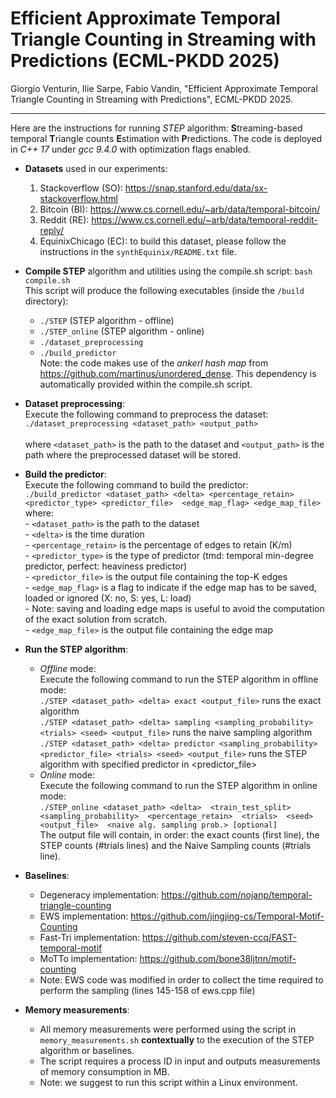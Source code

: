 # Efficient Approximate Temporal Triangle Counting in Streaming with Predictions (ECML-PKDD 2025)

Giorgio Venturin, Ilie Sarpe, Fabio Vandin, "Efficient Approximate Temporal Triangle Counting in Streaming with Predictions", ECML-PKDD 2025.

---

Here are the instructions for running *STEP* algorithm: **S**treaming-based temporal **T**riangle counts **E**stimation with **P**redictions. The code is deployed in *C++ 17* under *gcc 9.4.0* with optimization flags enabled.    

- **Datasets** used in our experiments: <br />
  1. Stackoverflow (SO): https://snap.stanford.edu/data/sx-stackoverflow.html <br />
  2. Bitcoin (BI): https://www.cs.cornell.edu/~arb/data/temporal-bitcoin/ <br />
  3. Reddit (RE): https://www.cs.cornell.edu/~arb/data/temporal-reddit-reply/ <br />
  4. EquinixChicago (EC): to build this dataset, please follow the instructions in the `synthEquinix/README.txt` file. <br />

- **Compile STEP** algorithm and utilities using the compile.sh script: `bash compile.sh` <br />
  This script will produce the following executables (inside the `/build` directory):
    - `./STEP` (STEP algorithm - offline)
    - `./STEP_online` (STEP algorithm - online)
    - `./dataset_preprocessing`
    - `./build_predictor` </br>
  Note: the code makes use of the *ankerl hash map* from https://github.com/martinus/unordered_dense. 
  This dependency is automatically provided within the compile.sh script. </br>

- **Dataset preprocessing**: <br />
  Execute the following command to preprocess the dataset: <br />
     `./dataset_preprocessing <dataset_path> <output_path>` <br /> <br />
  where `<dataset_path>` is the path to the dataset and `<output_path>` is the path where the preprocessed dataset will be stored.

- **Build the predictor**: <br />
    Execute the following command to build the predictor: <br />
         `./build_predictor <dataset_path>
                            <delta>
                            <percentage_retain>
                            <predictor_type>
                            <predictor_file> 
                            <edge_map_flag>
                            <edge_map_file>` <br />
      where: <br />
        - `<dataset_path>` is the path to the dataset <br />
        - `<delta>` is the time duration <br />
        - `<percentage_retain>` is the percentage of edges to retain (K/m) <br />
        - `<predictor_type>` is the type of predictor (tmd: temporal min-degree predictor, perfect: heaviness predictor) <br />
        - `<predictor_file>` is the output file containing the top-K edges <br />
        - `<edge_map_flag>` is a flag to indicate if the edge map has to be saved, loaded or ignored (X: no, S: yes, L: load) <br />
           - Note: saving and loading edge maps is useful to avoid the computation of the exact solution from scratch. <br />
        - `<edge_map_file>` is the output file containing the edge map <br />

- **Run the STEP algorithm**: <br />
    - _Offline_ mode: <br />
      Execute the following command to run the STEP algorithm in offline mode: <br />
        `./STEP <dataset_path> <delta> exact <output_file>` runs the exact algorithm <br />
        `./STEP <dataset_path> <delta> sampling <sampling_probability> <trials> <seed> <output_file>` runs the naive sampling algorithm <br />
        `./STEP <dataset_path> <delta> predictor <sampling_probability> <predictor_file> <trials> <seed> <output_file>` runs the STEP algorithm with specified predictor in <predictor_file> <br />
    - _Online_ mode: <br />
      Execute the following command to run the STEP algorithm in online mode: <br />
        `./STEP_online <dataset_path>
                       <delta> 
                       <train_test_split> 
                       <sampling_probability> 
                       <percentage_retain> 
                       <trials> 
                       <seed> 
                       <output_file> 
                       <naive alg. sampling prob.> [optional]` <br />
      The output file will contain, in order: the exact counts (first line), the STEP counts (#trials lines) and the Naive Sampling counts (#trials line). <br />
    
- **Baselines**: <br />
    - Degeneracy implementation: https://github.com/nojanp/temporal-triangle-counting
    - EWS implementation: https://github.com/jingjing-cs/Temporal-Motif-Counting
    - Fast-Tri implementation: https://github.com/steven-ccq/FAST-temporal-motif
    - MoTTo implementation: https://github.com/bone38ljtnn/motif-counting
    - Note: EWS code was modified in order to collect the time required to perform the sampling (lines 145-158 of ews.cpp file)
  
- **Memory measurements**: <br />
    - All memory measurements were performed using the script in `memory_measurements.sh` **contextually** to the execution of the STEP algorithm or baselines. <br />
    - The script requires a process ID in input and outputs measurements of memory consumption in MB. <br />
    - Note: we suggest to run this script within a Linux environment. <br />

